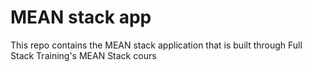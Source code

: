 # MEAN stack app

This repo contains the MEAN stack application that is built through Full Stack Training's MEAN Stack cours  
